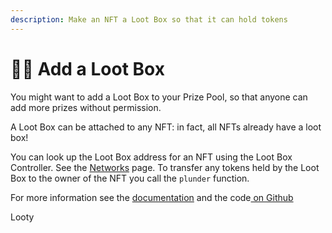 ```yaml
---
description: Make an NFT a Loot Box so that it can hold tokens
---
```


# 🏴‍☠️ Add a Loot Box

You might want to add a Loot Box to your Prize Pool, so that anyone can add more prizes without permission.

A Loot Box can be attached to any NFT: in fact, all NFTs already have a loot box!

You can look up the Loot Box address for an NFT using the Loot Box Controller. See the [Networks](https://github.com/pooltogether/documentation/tree/6c30eec9a3787b298b041b5d864e955c716185ba/networks.md) page. To transfer any tokens held by the Loot Box to the owner of the NFT you call the `plunder` function.

For more information see the [documentation](../../protocol/lootbox.md) and the code[ on Github](https://github.com/pooltogether/loot-box)

Looty

